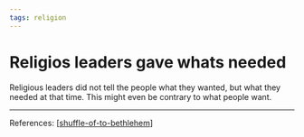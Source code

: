 ```yaml
---
tags: religion
---
```


# Religios leaders gave whats needed

Religious leaders did not tell the people what they wanted, but what they needed at that time. This might even be contrary to what people want. 

---
References:
[[shuffle-of-to-bethlehem]]

[//begin]: # "Autogenerated link references for markdown compatibility"
[shuffle-of-to-bethlehem]: shuffle-of-to-bethlehem.md "Shuffle of to Bethlehem"
[//end]: # "Autogenerated link references"
